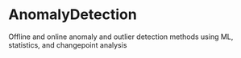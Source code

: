 # AnomalyDetection
Offline and online anomaly and outlier detection methods using ML, statistics, and changepoint analysis
